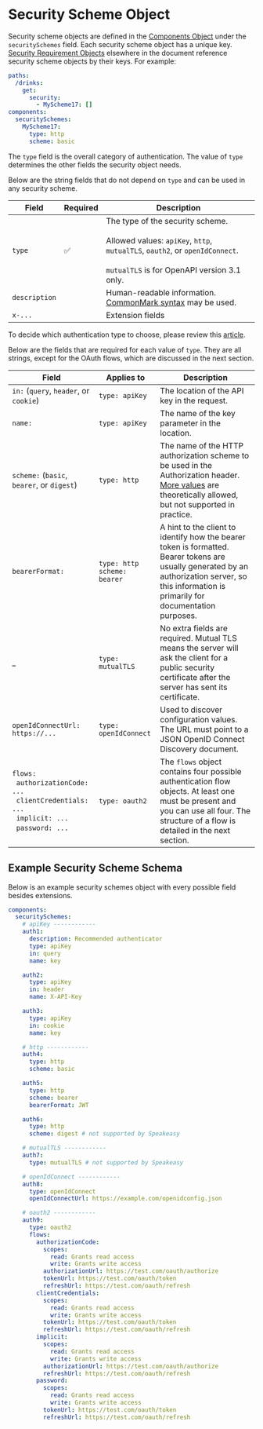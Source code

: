 # Security Scheme Object

Security scheme objects are defined in the [Components Object](/openapi/components) under the `securitySchemes` field. Each security scheme object has a unique key. [Security Requirement Objects](/openapi/security#security-requirement-object) elsewhere in the document reference security scheme objects by their keys. For example:

```yaml
paths:
  /drinks:
    get:
      security:
        - MyScheme17: []
components:
  securitySchemes:
    MyScheme17:
      type: http
      scheme: basic
```

The `type` field is the overall category of authentication. The value of `type` determines the other fields the security object needs.

Below are the string fields that do not depend on `type` and can be used in any security scheme.

| Field         | Required | Description                                                                                                                                                                    |
| ------------- | -------- | ------------------------------------------------------------------------------------------------------------------------------------------------------------------------------ |
| `type`        | ✅       | The type of the security scheme. <br/><br/>Allowed values: `apiKey`, `http`, `mutualTLS`, `oauth2`, or `openIdConnect`. <br/><br/>`mutualTLS` is for OpenAPI version 3.1 only. |
| `description` |          | Human-readable information. [CommonMark syntax](https://spec.commonmark.org/) may be used.                                                                                     |
| `x-...`       |          | Extension fields                                                                                                                                                               |

To decide which authentication type to choose, please review this [article](https://www.speakeasyapi.dev/post/openapi-tips-auth).

Below are the fields that are required for each value of `type`. They are all strings, except for the OAuth flows, which are discussed in the next section.

| Field                                                                                                                                                      | Applies to                        | Description                                                                                                                                                                                                                         |
| ---------------------------------------------------------------------------------------------------------------------------------------------------------- | --------------------------------- | ----------------------------------------------------------------------------------------------------------------------------------------------------------------------------------------------------------------------------------- |
| `in:` (`query`, `header`, or `cookie`)                                                                                                                     | `type: apiKey`                    | The location of the API key in the request.                                                                                                                                                                                         |
| `name:`                                                                                                                                                    | `type: apiKey`                    | The name of the key parameter in the location.                                                                                                                                                                                      |
| `scheme:` (`basic`, `bearer`, or `digest`)                                                                                                                 | `type: http`                      | The name of the HTTP authorization scheme to be used in the Authorization header. [More values](https://www.iana.org/assignments/http-authschemes/http-authschemes.xhtml) are theoretically allowed, but not supported in practice. |
| `bearerFormat:`                                                                                                                                            | `type: http`<br/>`scheme: bearer` | A hint to the client to identify how the bearer token is formatted. Bearer tokens are usually generated by an authorization server, so this information is primarily for documentation purposes.                                    |
| \_                                                                                                                                                         | `type: mutualTLS`                 | No extra fields are required. Mutual TLS means the server will ask the client for a public security certificate after the server has sent its certificate.                                                                          |
| `openIdConnectUrl: https://...`                                                                                                                            | `type: openIdConnect`             | Used to discover configuration values. The URL must point to a JSON OpenID Connect Discovery document.                                                                                                                              |
| `flows:`<br/>&nbsp;&nbsp;`authorizationCode: ...`<br/>&nbsp;&nbsp;`clientCredentials: ...`<br/>&nbsp;&nbsp;`implicit: ...`<br/>&nbsp;&nbsp;`password: ...` | `type: oauth2`                    | The `flows` object contains four possible authentication flow objects. At least one must be present and you can use all four. The structure of a flow is detailed in the next section.                                              |

## Example Security Scheme Schema

Below is an example security schemes object with every possible field besides extensions.

```yaml
components:
  securitySchemes:
    # apiKey ------------
    auth1:
      description: Recommended authenticator
      type: apiKey
      in: query
      name: key

    auth2:
      type: apiKey
      in: header
      name: X-API-Key

    auth3:
      type: apiKey
      in: cookie
      name: key

    # http ------------
    auth4:
      type: http
      scheme: basic

    auth5:
      type: http
      scheme: bearer
      bearerFormat: JWT

    auth6:
      type: http
      scheme: digest # not supported by Speakeasy

    # mutualTLS ------------
    auth7:
      type: mutualTLS # not supported by Speakeasy

    # openIdConnect ------------
    auth8:
      type: openIdConnect
      openIdConnectUrl: https://example.com/openidconfig.json

    # oauth2 ------------
    auth9:
      type: oauth2
      flows:
        authorizationCode:
          scopes:
            read: Grants read access
            write: Grants write access
          authorizationUrl: https://test.com/oauth/authorize
          tokenUrl: https://test.com/oauth/token
          refreshUrl: https://test.com/oauth/refresh
        clientCredentials:
          scopes:
            read: Grants read access
            write: Grants write access
          tokenUrl: https://test.com/oauth/token
          refreshUrl: https://test.com/oauth/refresh
        implicit:
          scopes:
            read: Grants read access
            write: Grants write access
          authorizationUrl: https://test.com/oauth/authorize
          refreshUrl: https://test.com/oauth/refresh
        password:
          scopes:
            read: Grants read access
            write: Grants write access
          tokenUrl: https://test.com/oauth/token
          refreshUrl: https://test.com/oauth/refresh
```